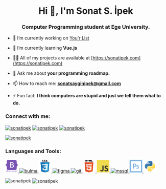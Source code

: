 <h1 align="center">Hi 👋, I'm Sonat S. İpek</h1>
<h3 align="center">Computer Programming student at Ege University.</h3>

- 🔭 I’m currently working on [You'r List](https://yourlist.sonatipek.com)

- 🌱 I’m currently learning **Vue.js**

- 👨‍💻 All of my projects are available at [https://sonatipek.com](https://sonatipek.com)

- 💬 Ask me about **your programming roadmap.**

- 📫 How to reach me: **sonatsayginipek@gmail.com**

- ⚡ Fun fact: **I think computers are stupid and just we tell them what to do.**

<h3 align="left">Connect with me:</h3>
<p align="left">
<a href="https://twitter.com/sonatipek" target="blank"><img align="center" src="https://raw.githubusercontent.com/rahuldkjain/github-profile-readme-generator/master/src/images/icons/Social/twitter.svg" alt="sonatipek" height="30" width="40" /></a>
<a href="https://linkedin.com/in/sonatipek" target="blank"><img align="center" src="https://raw.githubusercontent.com/rahuldkjain/github-profile-readme-generator/master/src/images/icons/Social/linked-in-alt.svg" alt="sonatipek" height="30" width="40" /></a>
<a href="https://instagram.com/sonatipek" target="blank"><img align="center" src="https://raw.githubusercontent.com/rahuldkjain/github-profile-readme-generator/master/src/images/icons/Social/instagram.svg" alt="sonatipek" height="30" width="40" /></a>
</p>
<p align="left"> <a href="https://twitter.com/sonatipek" target="blank"><img src="https://img.shields.io/twitter/follow/sonatipek?logo=twitter&style=for-the-badge" alt="sonatipek" /></a> </p>
<h3 align="left">Languages and Tools:</h3>
<p align="left"> <a href="https://getbootstrap.com" target="_blank" rel="noreferrer"> <img src="https://raw.githubusercontent.com/devicons/devicon/master/icons/bootstrap/bootstrap-plain-wordmark.svg" alt="bootstrap" width="40" height="40"/> </a> <a href="https://bulma.io/" target="_blank" rel="noreferrer"> <img src="https://raw.githubusercontent.com/gilbarbara/logos/804dc257b59e144eaca5bc6ffd16949752c6f789/logos/bulma.svg" alt="bulma" width="40" height="40"/> </a> <a href="https://www.w3schools.com/css/" target="_blank" rel="noreferrer"> <img src="https://raw.githubusercontent.com/devicons/devicon/master/icons/css3/css3-original-wordmark.svg" alt="css3" width="40" height="40"/> </a> <a href="https://www.figma.com/" target="_blank" rel="noreferrer"> <img src="https://www.vectorlogo.zone/logos/figma/figma-icon.svg" alt="figma" width="40" height="40"/> </a> <a href="https://git-scm.com/" target="_blank" rel="noreferrer"> <img src="https://www.vectorlogo.zone/logos/git-scm/git-scm-icon.svg" alt="git" width="40" height="40"/> </a> <a href="https://www.w3.org/html/" target="_blank" rel="noreferrer"> <img src="https://raw.githubusercontent.com/devicons/devicon/master/icons/html5/html5-original-wordmark.svg" alt="html5" width="40" height="40"/> </a> <a href="https://developer.mozilla.org/en-US/docs/Web/JavaScript" target="_blank" rel="noreferrer"> <img src="https://raw.githubusercontent.com/devicons/devicon/master/icons/javascript/javascript-original.svg" alt="javascript" width="40" height="40"/> </a> <a href="https://www.microsoft.com/en-us/sql-server" target="_blank" rel="noreferrer"> <img src="https://www.svgrepo.com/show/303229/microsoft-sql-server-logo.svg" alt="mssql" width="40" height="40"/> </a> <a href="https://www.photoshop.com/en" target="_blank" rel="noreferrer"> <img src="https://raw.githubusercontent.com/devicons/devicon/master/icons/photoshop/photoshop-line.svg" alt="photoshop" width="40" height="40"/> </a> <a href="https://www.python.org" target="_blank" rel="noreferrer"> <img src="https://raw.githubusercontent.com/devicons/devicon/master/icons/python/python-original.svg" alt="python" width="40" height="40"/> </a> </p>

<p><img align="left" src="https://github-readme-stats.vercel.app/api/top-langs?username=sonatipek&show_icons=true&theme=onedark&locale=en&layout=compact" alt="sonatipek" /></p>

<p>&nbsp;<img align="center" src="https://github-readme-stats.vercel.app/api?username=sonatipek&show_icons=true&theme=onedark&locale=en" alt="sonatipek" /></p>
